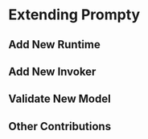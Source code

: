 # Extending Prompty

## Add New Runtime

## Add New Invoker

## Validate New Model

## Other Contributions